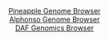 <div id="Pineapple_Genome_Browser" align="center">
  <a href="https://igv.org/app/?sessionURL=blob:zZJta9swFIX_i6BlA8eW7diuDWW4bZomfVuauklTilEc2dEqS64k23kh_31a2diXDpoPGwOBpIuke87RswUNFpJwBiLgmLZn2jYwgFzydozKiuIbVGIJohxRiQ0gcI4FZhkG0RbkSCqU3F3pm0ulKhlZFlFVp0Ss4KZ0TVSiDWeolWbGS.uUU4rmXCDFhbROBGq4RYqm0.I5qipT93ZNz1oghSxEqyVnklsVZkXa6vfSX6W0wIyXOC1rqsibgFTr0RoXZo6.xJNxnGVYyku8HiyO48tB_OD2klnfP50ltxeTxJ8cjknBkKoFPh5iHA6nsROcBTfduybm9j3tjfPErR8P3LPD3qoiAstjO7CP3NAP_K4OhrAFXv1PnvUge_qu2quzgoXe1IfsPpz01.1UvG7Q.cofvevbAzsDUJ7VmgOQLUUQ2dBwoW94jt_5sbSPDAhDnY7gBERPzwZQAmUv.vjTFqh1pWkBEr_Wb.AYgIsFFiDqhBAGdhg6XjfowjC0d8YW1IL.vWjPk7swgE7sOH6aE6o0yotUskqaiDGzyXKz2OyZZW_2mFw8kq_x0rkuEvgwHS5n31g.gxn8Q5YG0K3fvk8b_Yiif0LdR4SYar4varPVy_XNgXMyurrdJHo.7083gYNGa38Q09H7Efna8H7x5FyUSOnzuqK3P4lrkCCIKV1oiCRzQolaT3SSvAWR7bgaXJBxyjWJQBTzT9CAhu3Bz78BdXfPu.8-">Pineapple Genome Browser</a>
</div>
<div id="Alphonso_Genome_Browser" align="center">
  <a href="https://igv.org/app/?sessionURL=blob:zZJRb5swFIX_i6VOm0TAQAMBqZpImiYtXZuGpUlTVciAIdaMTW0npIny3.dVm_aySs3Dpkl.sK.ufc85_vZgg4UknIEQOKbdNW0bGECueJuguqH4BtVYgrBEVGIDCFxigVmOQbgHJZIKzabX.uZKqUaGlkVU06kRq7gpXRPVaMcZaqWZ89oacEpRxgVSXEirL9CGW6TadFqcoaYx9WzX7FoFUshCtFlxJrnVYFalrX4v_VVKK8x4jdN6TRV5FZBqPVpjYZboczRPojzHUsb45bI4i.LL6N4dzpYjb7Cc3Y7nM2_.ISEVQ2ot8NnIjfuxXQQnTj.ux_XufHrlT3K2qnL3Jjpxzz8Mtw0RWJ7Zvt1zA6_nOjoawgq8_Z9c60WOdH63WD98neWT7bZPJ_dx_Jx4D3A4iZOr4Ru.DwagPF9rEkC.En5oQ8OFntF1vM6Prd0zIAx0OoITED4.GUAJlH_T7Y97oF4azQuQ.Hn9io4BuCiwAGEngNC3g8DpnvqnMAjsg7EHa0H_XrQXs2ngQydyHC8tCVUa5iKVrJEmYszc5KVZ7Y7M0l6I5Sh2smK52C3HY38Mk9JB9Lq8__LHLF3tX49._T5t9D2K_gl17xFiquxY1JAaJINFz7uLaDQV7e3FUEwXdJTdtfDNeI6LpuSiRkr364o._qRtgwRBTOnChkiSEUrUy1ynyFsQ2o6roQU5p1xTCESVfYQGNOwu_PQbTvfwdPgO">Alphonso Genome Browser</a>
</div>


<div id="DAF_Genomics_Browser" align="center">
  <a href="https://igv.org/app/?sessionURL=blob:tZFra9swFIb_iyD95EtkO3ZsCMPZ2i1xu45mTqClhFPnODa1JFeSm3Qh_33CbRlslDHoQBIS5_K.Os.BPKJUteAkIZ5DRw6lxCKqErsFsLbBr8BQkaSERqFFJJYokRdIkgMpQWnIr85NZaV1qxLX3UBpb5ELVhfKUb4Dra1Epys0qbbnAIMfgsNOOYVgJlmDC01bCa6EC0WBStlDt0W.Xe_AHK.xdd8S16xrdN2rro0JY2zjlGDc1nyD.78Y.Q_KZtUf0tUi7eszfJptJmk2S5f.aX79Ofx4nV9.WeXh6mRRbznoTuLkbhkU.fRymj3s57paKpwvxQXlI97kA__Tyem.rSWqCY3o2I_DMB6To0UaUXQGASkqSRMaWJE3trwgsF.u_ig0M5CiJsnNrUW0hOLepN8ciH5qDSii8KHrmVlEyA1KktjxcBjROPZGQRQM45gerQPpZPPOJM_yqzgaeqnnhc4dMKNf1k0_PiP0Z_C9MP7W2ex_xdQWA.8M7tX3LBx40_2IMvjG1GM2i.fb_Xn6BiqLvPm1UkgG2oSeny9goDGKDLn.RcY_3h5_Ag--">DAF Genomics Browser</a>
</div>
